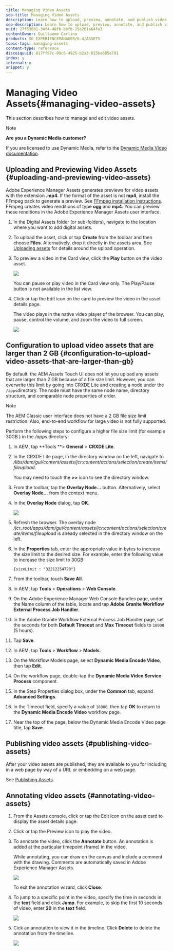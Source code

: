 ```yaml
---
title: Managing Video Assets
seo-title: Managing Video Assets
description: Learn how to upload, preview, annotate, and publish video assets.
seo-description: Learn how to upload, preview, annotate, and publish video assets.
uuid: 27f538b1-34f4-48fb-bbfb-25e261a64fa3
contentOwner: Guillaume Carlino
products: SG_EXPERIENCEMANAGER/6.4/ASSETS
topic-tags: managing-assets
content-type: reference
discoiquuid: 817ff97c-09c6-4925-b2a3-615ba685e791
index: y
internal: n
snippet: y
---
```


# Managing Video Assets{#managing-video-assets}

This section describes how to manage and edit video assets.

>[!NOTE]
>
>**Are you a Dynamic Media customer?**
>
>If you are licensed to use Dynamic Media, refer to the [Dynamic Media Video documentation](../../assets/using/video.md).

## Uploading and Previewing Video Assets {#uploading-and-previewing-video-assets}

Adobe Experience Manager Assets generates previews for video assets with the extension **.mp4**. If the format of the asset is not **mp4**, install the FFmpeg pack to generate a preview. See [FFmpeg installation instructions](../../sites/authoring/using/default-components-foundation.md#video). FFmpeg creates video renditions of type **ogg** and **mp4**. You can preview these renditions in the Adobe Experience Manager Assets user interface.

1. In the Digital Assets folder (or sub-folders), navigate to the location where you want to add digital assets.
1. To upload the asset, click or tap **Create** from the toolbar and then choose **Files**. Alternatively, drop it directly in the assets area. See [Uploading assets](../../assets/using/managing-assets-touch-ui.md#uploading-assets) for details around the upload operation.
1. To preview a video in the Card view, click the **Play** button on the video asset.

   ![](assets/chlimage_1-201.png)

   You can pause or play video in the Card view only. The Play/Pause button is not available in the list view.

1. Click or tap the Edit icon on the card to preview the video in the asset details page.

   The video plays in the native video player of the browser. You can play, pause, control the volume, and zoom the video to full screen.

   ![](assets/chlimage_1-202.png)

## Configuration to upload video assets that are larger than 2 GB {#configuration-to-upload-video-assets-that-are-larger-than-gb}

By default, the AEM Assets Touch UI does not let you upload any assets that are larger than 2 GB because of a file size limit. However, you can overwrite this limit by going into CRXDE Lite and creating a node under the `/apps`directory. The node must have the same node name, directory structure, and comparable node properties of order.

>[!NOTE]
>
>The AEM Classic user interface does not have a 2 GB file size limit restriction. Also, end-to-end workflow for large video is not fully supported.

Perform the following steps to configure a higher file size limit (for example 30GB ) in the */apps* directory:

1. In AEM, tap **Tools **&gt; **General** &gt; **CRXDE Lite**.
1. In the CRXDE Lite page, in the directory window on the left, navigate to */libs/dam/gui/content/assets/jcr:content/actions/selection/create/items/fileupload*.

   You may need to touch the **&gt;&gt;** icon to see the directory window.

1. From the toolbar, tap the **Overlay Node…** button. Alternatively, select **Overlay Node...** from the context menu.
1. In the **Overlay Node** dialog, tap **OK**.

   ![](assets/chlimage_1-203.png)

1. Refresh the browser. The overlay node */jcr_root/apps/dam/gui/content/assets/jcr:content/actions/selection/create/items/fileupload* is already selected in the directory window on the left.
1. In the **Properties** tab, enter the appropriate value in bytes to increase the size limit to the desired size. For example, enter the following value to increase the size limit to 30GB:

   `{sizeLimit : "32212254720"}`

1. From the toolbar, touch **Save All**.
1. In AEM, tap **Tools** &gt; **Operations** &gt; **Web Console**.
1. On the Adobe Experience Manager Web Console Bundles page, under the Name column of the table, locate and tap **Adobe Granite Workflow External Process Job Handler**.
1. In the Adobe Granite Workflow External Process Job Handler page, set the seconds for both **Default Timeout** and **Max Timeout** fields to `18000` (5 hours).
1. Tap **Save**.
1. In AEM, tap **Tools** &gt; **Workflow** &gt; **Models**.
1. On the Workflow Models page, select **Dynamic Media Encode Video**, then tap **Edit**.
1. On the workflow page, double-tap the **Dynamic Media Video Service Process** component.
1. In the Step Properties dialog box, under the **Common** tab, expand **Advanced Settings**.
1. In the Timeout field, specify a value of `18000`, then tap **OK** to return to the **Dynamic Media Encode Video** workflow page.
1. Near the top of the page, below the Dynamic Media Encode Video page title, tap **Save**.

## Publishing video assets {#publishing-video-assets}

After your video assets are published, they are available to you for including in a web page by way of a URL or embedding on a web page.

See [Publishing Assets](../../assets/using/publishing-dynamicmedia-assets.md).

## Annotating video assets {#annotating-video-assets}

1. From the Assets console, click or tap the Edit icon on the asset card to display the asset details page.
1. Click or tap the Preview icon to play the video. 
1. To annotate the video, click the **Annotate** button. An annotation is added at the particular timepoint (frame) in the video.

   While annotating, you can draw on the canvas and include a comment with the drawing. Comments are automatically saved in Adobe Experience Manager Assets.

   ![](assets/chlimage_1-204.png)

   To exit the annotation wizard, click **Close**.

1. To jump to a specific point in the video, specify the time in seconds in the **text** field and click **Jump**. For example, to skip the first 10 seconds of video, enter **20** in the **text** field.

   ![](assets/chlimage_1-205.png)

1. Cick an annotation to view it in the timeline. Click **Delete** to delete the annotation from the timeline.

   ![](assets/chlimage_1-206.png)

